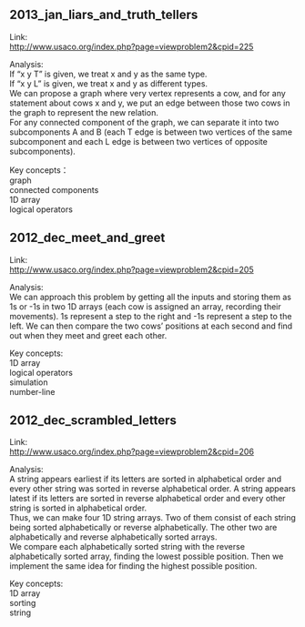 ## 2013_jan_liars_and_truth_tellers ##

Link:   
http://www.usaco.org/index.php?page=viewproblem2&cpid=225

Analysis:   
If “x y T” is given, we treat x and y as the same type.   
If “x y L” is given, we treat x and y as different types.   
We can propose a graph where very vertex represents a cow, and for any statement about cows x and y, we put an edge between those two cows in the graph to represent the new relation.    
For any connected component of the graph, we can separate it into two subcomponents A and B (each T edge is between two vertices of the same subcomponent and each L edge is between two vertices of opposite  subcomponents). 

Key concepts：   
graph  
connected components  
1D array   
logical operators    

## 2012_dec_meet_and_greet ##

Link:    
http://www.usaco.org/index.php?page=viewproblem2&cpid=205

Analysis:   
We can approach this problem by getting all the inputs and storing them as 1s  or -1s in two 1D arrays (each cow is assigned an array, recording their movements). 1s represent a step to the right and -1s represent a step to the left. We can then compare the two cows’ positions at each second and find out when they meet and greet each other.

Key concepts:   
1D array   
logical operators   
simulation   
number-line  

## 2012_dec_scrambled_letters ##

Link:    
http://www.usaco.org/index.php?page=viewproblem2&cpid=206

Analysis:    
A string appears earliest if its letters are sorted in alphabetical order and every other string was sorted in reverse alphabetical order. A string appears latest if its letters are sorted in reverse alphabetical order and every other string is sorted in alphabetical order.     
Thus, we can make four 1D string arrays. Two of them consist of each string being sorted alphabetically or reverse alphabetically. The other two are alphabetically and reverse alphabetically sorted arrays.     
We compare each alphabetically sorted string with the reverse alphabetically sorted array, finding the lowest possible position. Then we implement the same idea for finding the highest possible position.

Key concepts:    
1D array  
sorting   
string    

